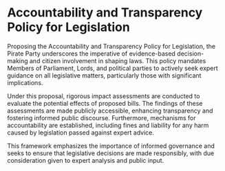 Accountability and Transparency Policy for Legislation
===============
Proposing the Accountability and Transparency Policy for Legislation, the Pirate Party underscores the imperative of evidence-based decision-making and citizen involvement in shaping laws. This policy mandates Members of Parliament, Lords, and political parties to actively seek expert guidance on all legislative matters, particularly those with significant implications.

Under this proposal, rigorous impact assessments are conducted to evaluate the potential effects of proposed bills. The findings of these assessments are made publicly accessible, enhancing transparency and fostering informed public discourse. Furthermore, mechanisms for accountability are established, including fines and liability for any harm caused by legislation passed against expert advice.

This framework emphasizes the importance of informed governance and seeks to ensure that legislative decisions are made responsibly, with due consideration given to expert analysis and public input.
